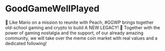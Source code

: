 # GoodGameWellPlayed
👾 Like Mario on a mission to reunite with Peach, #GGWP brings together old-school gaming and crypto to build A NEW LEGACY! 🚀
Together with the power of gaming nostalgia and the support, of our already amazing community, we will take over the meme coin market with real values and a dedicated following!
